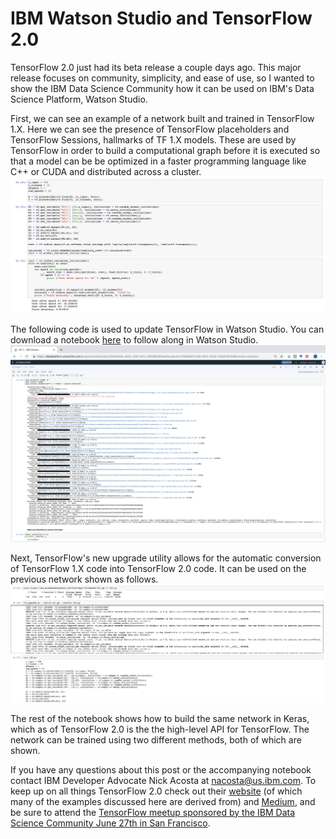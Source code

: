 # IBM Watson Studio and TensorFlow 2.0

TensorFlow 2.0 just had its beta release a couple days ago. This major release focuses on community, simplicity, and ease of use, so I wanted to show the IBM Data Science Community how it can be used on IBM's Data Science Platform, Watson Studio.

First, we can see an example of a network built and trained in TensorFlow 1.X. Here we can see the presence of TensorFlow placeholders and TensorFlow Sessions, hallmarks of TF 1.X models. These are used by TensorFlow in order to build a computational graph before it is executed so that a model can be be optimized in a faster programming language like C++ or CUDA and distributed across a cluster.
<img src="images/tf1.png">

The following code is used to update TensorFlow in Watson Studio. You can download a notebook [here](https://github.com/PubChimps/tf2/blob/master/tf2wswalkthrough.ipynb) to follow along in Watson Studio. 
<img src="images/tf2install.png">

Next, TensorFlow's new upgrade utility allows for the automatic conversion of TensorFlow 1.X code into TensorFlow 2.0 code. It can be used on the previous network shown as follows.
<img src="images/nbscripting.png">

The rest of the notebook shows how to build the same network in Keras, which as of TensorFlow 2.0 is the the high-level API for TensorFlow. The network can be trained using two different methods, both of which are shown.

If you have any questions about this post or the accompanying notebook contact IBM Developer Advocate Nick Acosta at nacosta@us.ibm.com. To keep up on all things TensorFlow 2.0 check out their [website](https://www.tensorflow.org/beta) (of which many of the examples discussed here are derived from) and [Medium](https://medium.com/tensorflow), and be sure to attend the [TensorFlow meetup sponsored by the IBM Data Science Community June 27th in San Francisco](https://www.meetup.com/Advanced-Spark-and-TensorFlow-Meetup/events/261787740/).
